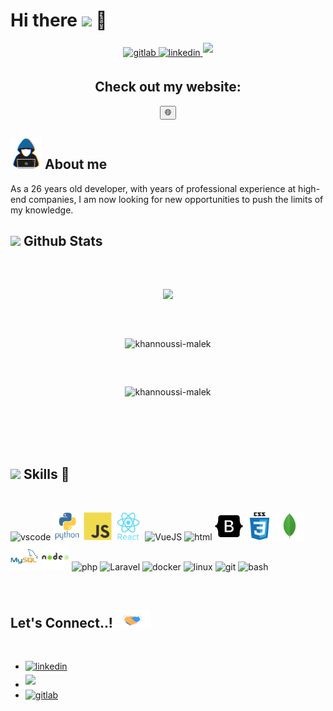 # Hi there <img src="https://profile-counter.glitch.me/khannoussi-malek/count.svg"> 👋

<!-- Add links to your GitLab profile here -->
<div align="center">
  <a href="https://gitlab.com/khannoussi-malek" target="_blank">
    <img src="https://img.shields.io/badge/gitlab:  Khannoussi Malek-%23FC6D26.svg?style=for-the-badge&logo=gitlab&logoColor=white" alt="gitlab" style="margin-bottom: 5px;" />
  </a>
	<a href="https://www.linkedin.com/in/malek-khannoussi-54726116b" target="_blank">
      <img src="https://img.shields.io/badge/linkedin:  Khannoussi Malek-%2300acee.svg?color=405DE6&style=for-the-badge&logo=linkedin&logoColor=white" alt="linkedin" style="margin-bottom: 5px;"/>
    </a>
	    <a href="mailto:khannoussimalek@gmail.com" target="_blank">
      <img src="https://img.shields.io/badge/gmail:  Khannoussi Malek-%23EA4335.svg?style=for-the-badge&logo=gmail&logoColor=white" t=mail style="margin-bottom: 5px;" />
    </a>
</div>

<div align="center">
  <h2>Check out my website:</h2>
  <p>
    <a href="https://www.malekkhannoussi.me/" target="_blank">
      <button>🌐</button>
    </a>
  </p>
</div>

## <picture><img src = "https://github.com/0xAbdulKhalid/0xAbdulKhalid/raw/main/assets/mdImages/about_me.gif" width = 50px></picture> **About me**

<p>As a 26 years old developer, with years of professional experience at high-end companies, I am now looking for new opportunities to push the limits of my knowledge.</p>

## <img src="https://media.giphy.com/media/iY8CRBdQXODJSCERIr/giphy.gif" width="50"><b> Github Stats </b>

<br>

<div align="center">
  <a href="https://github.com/khannoussi-malek/">
    <img src="https://github-readme-stats.vercel.app/api?username=khannoussi-malek&include_all_commits=true&count_private=true&show_icons=true&line_height=20&title_color=7A7ADB&icon_color=2234AE&text_color=D3D3D3&bg_color=0,000000,130F40" width="450"  style="margin: 30px;" />
  </a>
</div>

<div align="center">
  <img src="https://github-readme-stats.vercel.app/api/top-langs?username=khannoussi-malek&show_icons=true&locale=en&layout=compact&line_height=20&title_color=7A7ADB&icon_color=2234AE&text_color=D3D3D3&bg_color=0,000000,130F40" width="375"  alt="khannoussi-malek"  style="margin: 30px;"/>
</div>

<div align="center">
  <img src="https://github-readme-stats.vercel.app/api/top-langs/?username=khannoussi-malek&langs_count=8&locale=en&line_height=20&title_color=7A7ADB&icon_color=2234AE&text_color=D3D3D3&bg_color=0,000000,130F40" width="375"  alt="khannoussi-malek"  style="margin: 30px;"/>
</div>

<br>
<br>
<br>

## <img src="https://media2.giphy.com/media/QssGEmpkyEOhBCb7e1/giphy.gif?cid=ecf05e47a0n3gi1bfqntqmob8g9aid1oyj2wr3ds3mg700bl&rid=giphy.gif" width="50"><b> Skills 🚀</b>

<br>
<p align="left">
 <img src="https://cdn.jsdelivr.net/gh/devicons/devicon/icons/vscode/vscode-original.svg" alt="vscode" width="45" height="45"/>
<img src="https://raw.githubusercontent.com/devicons/devicon/master/icons/python/python-original-wordmark.svg" alt="python" width="45" height="45" />
<img src="https://raw.githubusercontent.com/devicons/devicon/master/icons/javascript/javascript-original.svg" alt="javascript" width="45" height="45" />
<img src="https://raw.githubusercontent.com/devicons/devicon/master/icons/react/react-original-wordmark.svg" alt="react" width="45" height="45" />
<img src="https://cdn.jsdelivr.net/gh/devicons/devicon/icons/vuejs/vuejs-original-wordmark.svg" alt="VueJS" width="45" height="45"/>
<img src="https://cdn.jsdelivr.net/gh/devicons/devicon/icons/html5/html5-original.svg" alt="html" width="45" height="45"/>
<img src="https://raw.githubusercontent.com/devicons/devicon/master/icons/bootstrap/bootstrap-plain.svg" alt="bootstrap" width="45" height="45" />
<img src="https://raw.githubusercontent.com/devicons/devicon/master/icons/css3/css3-original-wordmark.svg" alt="css3" width="45" height="45" />
<img src="https://raw.githubusercontent.com/devicons/devicon/master/icons/mongodb/mongodb-original.svg" alt="mongodb" width="45" height="45" />
<img src="https://raw.githubusercontent.com/devicons/devicon/master/icons/mysql/mysql-original-wordmark.svg" alt="mysql" width="45" height="45" />
<img src="https://raw.githubusercontent.com/devicons/devicon/master/icons/nodejs/nodejs-original-wordmark.svg" alt="nodejs" width="45" height="45" />
<img src="https://cdn.jsdelivr.net/gh/devicons/devicon/icons/php/php-original.svg" alt="php" width="45" height="45"/>
<img src="https://cdn.jsdelivr.net/gh/devicons/devicon/icons/laravel/laravel-plain-wordmark.svg" alt="Laravel" width="45" height="45"/>
<img src="https://cdn.jsdelivr.net/gh/devicons/devicon/icons/docker/docker-original.svg" alt="docker" width="45" height="45"/>
<img src="https://cdn.jsdelivr.net/gh/devicons/devicon/icons/linux/linux-original.svg" alt="linux" width="45" height="45"/>       
<img src="https://cdn.jsdelivr.net/gh/devicons/devicon/icons/git/git-original.svg" alt="git" width="45" height="45"/>
<img src="https://cdn.jsdelivr.net/gh/devicons/devicon/icons/bash/bash-original.svg" alt="bash" width="45" height="45"/>
</p>
<br>

## <b> Let's Connect..!</b><img src="https://github.com/0xAbdulKhalid/0xAbdulKhalid/raw/main/assets/mdImages/handshake.gif" width ="60">

<br>

<ul>
  <li>
    <a href="https://www.linkedin.com/in/malek-khannoussi-54726116b" target="_blank">
      <img src="https://img.shields.io/badge/linkedin:  Khannoussi Malek-%2300acee.svg?color=405DE6&style=for-the-badge&logo=linkedin&logoColor=white" alt="linkedin" style="margin-bottom: 5px;"/>
    </a>
  </li>

  <li>
    <a href="mailto:khannoussimalek@gmail.com" target="_blank">
      <img src="https://img.shields.io/badge/gmail:  Khannoussi Malek-%23EA4335.svg?style=for-the-badge&logo=gmail&logoColor=white" t=mail style="margin-bottom: 5px;" />
    </a>
  </li>
  <li>
<a href="https://gitlab.com/khannoussi-malek" target="_blank">
    <img src="https://img.shields.io/badge/gitlab:  Khannoussi Malek-%23FC6D26.svg?style=for-the-badge&logo=gitlab&logoColor=white" alt="gitlab" style="margin-bottom: 5px;" />
  </a></li>
</ul>
